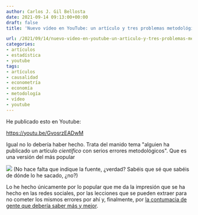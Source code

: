 ```yaml
---
author: Carlos J. Gil Bellosta
date: 2021-09-14 09:13:00+00:00
draft: false
title: 'Nuevo vídeo en YouTube: un artículo y tres problemas metodológicos'

url: /2021/09/14/nuevo-video-en-youtube-un-articulo-y-tres-problemas-metodologicos/
categories:
- artículos
- estadística
- youtube
tags:
- artículos
- causalidad
- econometría
- economía
- metodología
- vídeo
- youtube
---
```





He publicado esto en Youtube:








https://youtu.be/GvosrzEADwM








Igual no lo debería haber hecho. Trata del manido tema "alguien ha publicado un artículo _científico_ con serios errores metodológicos". Que es una versión del más popular







![](/wp-uploads/2021/09/450_1000.png)
(No hace falta que indique la fuente, ¿verdad? Sabéis que sé que sabéis de dónde lo he sacado, ¿no?)







Lo he hecho únicamente por lo popular que me da la impresión que se ha hecho en las redes sociales, por las lecciones que se pueden extraer para no cometer los mismos errores por ahí y, finalmente, por [la contumacia de gente que debería saber más y mejor](https://twitter.com/Bengoa_Marta/status/1436242780012040194).



